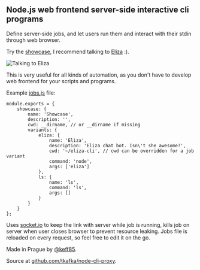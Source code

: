 Node.js web frontend server-side interactive cli programs
---

Define server-side jobs, and let users run them and interact with their stdin through web browser.

Try the [showcase](/showcase), I recommend talking to [Eliza](https://github.com/tkafka/eliza-cli) :).

![Talking to Eliza](http://tmskfk.com:3999/images/eliza-cli.png)

This is very useful for all kinds of automation, as you don't have to develop web frontend for your scripts and programs.

Example [jobs.js](https://github.com/tkafka/node-cli-proxy/blob/master/jobs.js) file:

	module.exports = {
		showcase: {
			name: 'Showcase',
			description: '',
			cwd: __dirname, // or __dirname if missing
			variants: {
				eliza: {
					name: 'Eliza',
					description: 'Eliza chat bot. Isn\'t she awesome?',
					cwd: '~/eliza-cli', // cwd can be overridden for a job variant
					command: 'node',
					args: ['eliza']
				},
				ls: {
					name: 'ls',
					command: 'ls',
					args: []
				}
			}
		}
	};

Uses [socket.io](http://socket.io/) to keep the link with server while job is running, kills job on server when user closes browser to prevent resource leaking.
Jobs file is reloaded on every request, so feel free to edit it on the go.

Made in Prague by [@keff85](http://twitter.com/keff85).

Source at [github.com/tkafka/node-cli-proxy](https://github.com/tkafka/node-cli-proxy).
